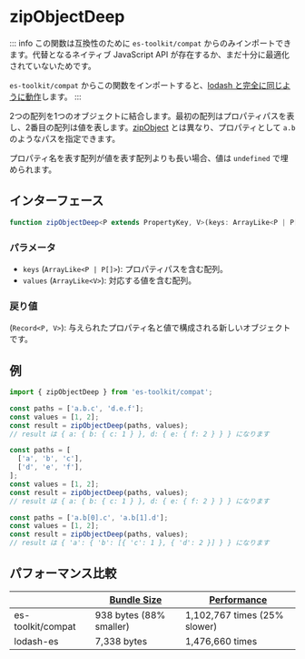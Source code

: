 # zipObjectDeep

::: info
この関数は互換性のために `es-toolkit/compat` からのみインポートできます。代替となるネイティブ JavaScript API が存在するか、まだ十分に最適化されていないためです。

`es-toolkit/compat` からこの関数をインポートすると、[lodash と完全に同じように動作](../../../compatibility.md)します。
:::

2つの配列を1つのオブジェクトに結合します。最初の配列はプロパティパスを表し、2番目の配列は値を表します。[zipObject](../../array/zipObject.md) とは異なり、プロパティとして `a.b` のようなパスを指定できます。

プロパティ名を表す配列が値を表す配列よりも長い場合、値は `undefined` で埋められます。

## インターフェース

```typescript
function zipObjectDeep<P extends PropertyKey, V>(keys: ArrayLike<P | P[]>, values: ArrayLike<V>): Record<P, V>;
```

### パラメータ

- `keys` (`ArrayLike<P | P[]>`): プロパティパスを含む配列。
- `values` (`ArrayLike<V>`): 対応する値を含む配列。

### 戻り値

(`Record<P, V>`): 与えられたプロパティ名と値で構成される新しいオブジェクトです。

## 例

```typescript
import { zipObjectDeep } from 'es-toolkit/compat';

const paths = ['a.b.c', 'd.e.f'];
const values = [1, 2];
const result = zipObjectDeep(paths, values);
// result は { a: { b: { c: 1 } }, d: { e: { f: 2 } } } になります

const paths = [
  ['a', 'b', 'c'],
  ['d', 'e', 'f'],
];
const values = [1, 2];
const result = zipObjectDeep(paths, values);
// result は { a: { b: { c: 1 } }, d: { e: { f: 2 } } } になります

const paths = ['a.b[0].c', 'a.b[1].d'];
const values = [1, 2];
const result = zipObjectDeep(paths, values);
// result は { 'a': { 'b': [{ 'c': 1 }, { 'd': 2 }] } } になります
```

## パフォーマンス比較

|                   | [Bundle Size](../../../bundle-size.md) | [Performance](../../../performance.md) |
| ----------------- | -------------------------------------- | -------------------------------------- |
| es-toolkit/compat | 938 bytes (88% smaller)                | 1,102,767 times (25% slower)           |
| lodash-es         | 7,338 bytes                            | 1,476,660 times                        |
